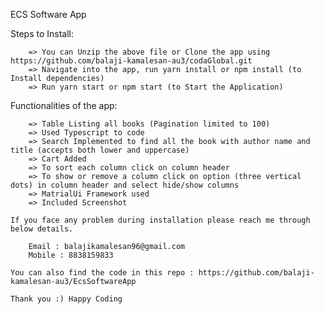 ECS Software App

Steps to Install:

        => You can Unzip the above file or Clone the app using https://github.com/balaji-kamalesan-au3/codaGlobal.git
        => Navigate into the app, run yarn install or npm install (to Install dependencies)
        => Run yarn start or npm start (to Start the Application)

Functionalities of the app:

        => Table Listing all books (Pagination limited to 100)
        => Used Typescript to code
        => Search Implemented to find all the book with author name and title (accepts both lower and uppercase)
        => Cart Added
        => To sort each column click on column header
        => To show or remove a column click on option (three vertical dots) in column header and select hide/show columns
        => MatrialUi Framework used
        => Included Screenshot

    If you face any problem during installation please reach me through below details. 

        Email : balajikamalesan96@gmail.com
        Mobile : 8838159833

    You can also find the code in this repo : https://github.com/balaji-kamalesan-au3/EcsSoftwareApp

    Thank you :) Happy Coding